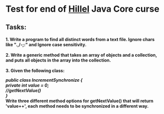 <H1><strong>Test for end of <a href = "https://itschool-hillel.org">Hillel</a> Java Core curse</strong></H1>
<H2>Tasks:</H2>
<p><H4>1. Write a program to find all distinct words from a text file. Ignore chars like ".,/-;:" and Ignore case sensitivity.<br /><br />
	2. Write a generic method that takes an array of objects and a collection, and puts all objects in the array into the collection.<br /> <br />
	3. Given the following class: <p>
                  	<i> 	  public class IncrementSynchronize {<br />
                             	 private int value = 0;<br />
                             	 //getNextValue()<br />
                  			 }</i><br />
Write three different method options for getNextValue() that will return 'value++', each method needs to be synchronized in a different way.</p></H4></p>
	 
